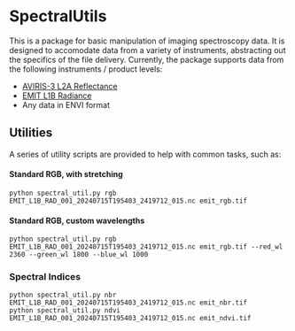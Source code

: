 

# SpectralUtils

This is a package for basic manipulation of imaging spectroscopy data.  It is designed to accomodate data from a variety of instruments, abstracting out the
specifics of the file delivery.  Currently, the package supports data from the following instruments / product levels:


- [AVIRIS-3 L2A Reflectance](https://daac.ornl.gov/cgi-bin/dsviewer.pl?ds_id=2357)
- [EMIT L1B Radiance](https://lpdaac.usgs.gov/products/emitl1bradv001/)
- Any data in ENVI format



## Utilities
A series of utility scripts are provided to help with common tasks, such as:

#### Standard RGB, with stretching
```
python spectral_util.py rgb EMIT_L1B_RAD_001_20240715T195403_2419712_015.nc emit_rgb.tif
```

#### Standard RGB, custom wavelengths
```
python spectral_util.py rgb EMIT_L1B_RAD_001_20240715T195403_2419712_015.nc emit_rgb.tif --red_wl 2360 --green_wl 1800 --blue_wl 1000
```

### Spectral Indices
```
python spectral_util.py nbr EMIT_L1B_RAD_001_20240715T195403_2419712_015.nc emit_nbr.tif
python spectral_util.py ndvi EMIT_L1B_RAD_001_20240715T195403_2419712_015.nc emit_ndvi.tif
```